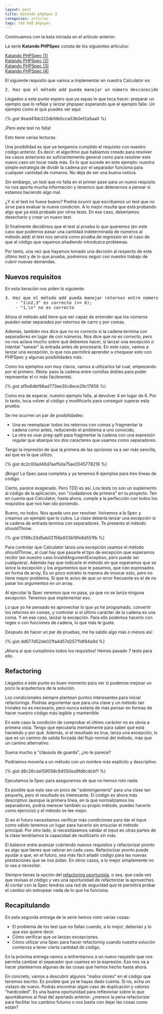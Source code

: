 ```yaml
---
layout: post
title: Katando phpSpec 2
categories: articles
tags: tdd bdd phpspec
---
```


Continuamos con la kata iniciada en el artículo anterior.

La serie **Katando PHPSpec** consta de los siguientes artículos:

[Katando PHPSpec (1)](/katando-phpspec-1.md)  
[Katando PHPSpec (2)](/katando-phpspec-2.md)  
[Katando PHPSpec (3)](/katando-phpspec-3.md)  
[Katando PHPSpec (4)](/katando-phpspec-4.md)

El siguiente requisito que vamos a implementar en nuestra Calculator es:

<pre>2. Haz que el método add pueda manejar un número desconocido de números.</pre>

Llegados a este punto espero que ya sepas lo que toca hacer: preparar un ejemplo que lo refleje y lanzar phpspec esperando que el ejemplo falle. Un ejemplo como el que puedes ver aquí:

{% gist 9ead41bb322dbfdb5cca53b0ef2a5aa0 %}

¡Pero este test no falla!

Esto tiene varias lecturas.

Una posibilidad es que ya tengamos cumplido el requisito con nuestro código anterior. Es decir: el algoritmo que habíamos creado para resolver los casos anteriores es suficientemente general como para resolver este nuevo caso sin tocar nada más. Es lo que sucede en este ejemplo: nuestra simple estrategia de dividir la cadena por el separador funciona para cualquier cantidad de números. No deja de ser una buena noticia.

Sin embargo, un test que no falla en el primer pase para un nuevo requisito no nos aporta mucha información y tenemos que detenernos a pensar si estamos haciendo algo mal.

¿Y si el test no fuese bueno? Podría ocurrir que escribamos un test que no sirve para evaluar la nueva condición. A lo mejor resulta que está probando algo que ya está probado por otros tests. En ese caso, deberíamos desecharlo y crear un nuevo test.

Si finalmente decidimos que el test sí prueba lo que queremos (en este caso que podemos pasar una cantidad indeterminada de números al método add) el test nos servirá como prueba de regresión en el caso de que el código que vayamos añadiendo introduzca problemas.

Por tanto, una vez que hayamos tomado una decisión al respecto de este último test y de lo que prueba, podremos seguir con nuestro trabajo de cubrir nuevas demandas.


## Nuevos requisitos


En esta iteración nos piden lo siguiente:

<pre>3. Haz que el método add pueda manejar retornos entre números en lugar de comas.
    - "1\n2,3" es correcto (== 6);
    - "1,\n" no es correcto</pre>

Ahora el método add tiene que ser capaz de entender que los números pueden estar separados por retornos de carro y por comas.

Además, también nos dice que no es correcto si la cadena termina con separadores en lugar de con números. Nos dice que no es correcto, pero no nos aclara mucho sobre qué debemos hacer, si lanzar una excepción o intentar "sanear" la entrada antes de procesarla. En este caso, vamos a lanzar una excepción, lo que nos permitirá aprender a chequear esto con PHPSpec y algunas posibilidades más.

Como los ejemplos son muy claros, vamos a utilizarlos tal cual, empezando por el primero. (Nota: paso la cadena entre comillas dobles para poder representar el cr más fácilmente).

{% gist af5e6dbf96ad773ee30c8ece29c17856 %}

Como era de esperar, nuestro ejemplo falla, al devolver 4 en lugar de 6. Por lo tanto, toca volver al código y modificarlo para conseguir superar esta prueba.

Se me ocurren un par de posibilidades:


* Una es reemplazar todos los retornos con comas y fragmentar la cadena como antes, reduciendo el problema a uno conocido.
* La otra es usar preg-split para fragmentar la cadena con una expresión regular que abarque los dos caracteres que usamos como separadores.


Tengo la impresión de que la primera de las opciones va a ser más sencilla, así que es la que utilizo.

{% gist dc2c00ad46d7aef5da75ae2045778216 %}

¡Bingo! La Spec pasa completa y ya tenemos 6 ejemplos para tres líneas de código.

Cierto, parece exagerado. Pero TDD es así. Los tests no son un suplemento al código de la aplicación, son "ciudadanos de primera" en tu proyecto. Ten en cuenta que Calculator, hasta ahora, cumple a la perfección con todos los requisitos que nos han ido poniendo.

Bueno, no todos. Nos queda uno por resolver. Volvemos a la Spec y creamos un ejemplo que lo cubra. La clase debería lanzar una excepción si la cadena de entrada termina con separadores. Te presento el método shouldThrow.

{% gist 0198c33d5ab02156a933b19fe8d551fb %}

Para controlar que Calculator lanza una excepción usamos el método shouldThrow., al cual hay que pasarle el tipo de excepción que esperamos recibir (en nuestro caso InvalidArgumentException, pero puede ser cualquiera). Además hay que indicarle el método en que esperamos que se lance la excepción y los argumentos que le pasamos, que irán expresados en forma de array. Es un poco extraño la manera de invocar esto, pero no tiene mayor problema. Sí que te aviso de que un error frecuente es el de no pasar los argumentos en un array.

Al ejecutar la Spec veremos que no pasa, ya que no se lanza ninguna excepción. Tenemos que implementar eso.

Lo que yo he pensado es aprovechar lo que ya he programado, convertir los retornos en comas, y controlar si el último carácter de la cadena es una coma. Y en ese caso, lanzar la excepción. Para ello podemos hacerlo con regex o con funciones de cadena, lo que más te guste.

Después de hacer un par de pruebas, me ha salido algo más o menos así:

{% gist dd677d52de021fa4d57d25711df84a9d %}

¡Ahora sí que cumplimos todos los requisitos! Hemos pasado 7 tests para ello.


## Refactoring


Llegados a este punto es buen momento para ver si podemos mejorar un poco la arquitectura de la solución.

Los condicionales siempre plantean puntos interesantes para iniciar refactorings. Podrías argumentar que para una clase y un método tan triviales no es necesario, pero nunca estaría de más pensar en formas de hacer nuestro código más legible y mantenible.

En este caso la condición de comprobar el último carácter no es obvia a primera vista. Tengo que ejecutarla mentalmente para saber qué está haciendo y por qué. Además, si el resultado es true, lanza una excepción, lo que es un camino de salida forzada del flujo normal del método, más que un camino alternativo.

Suena mucho a "cláusula de guarda", ¿no te parece?

Podríamos moverla a un método con un nombre más explícito y descriptivo.

{% gist d8c26cda159058c64550ea9fd6cdcbf1 %}

Ejecutamos la Spec para asegurarnos de que no hemos roto nada.

Es posible que esto sea un poco de "sobreingeniería" para una clase tan pequeña, pero el resultado es interesante. El código es ahora más descriptivo (aunque la primera línea, en la que normalizamos los separadores, podría merecer también su propio método, puedes hacerlo como ejercicio) y el método se lee mejor.

Si en el futuro necesitamos verificar más condiciones para dar el input como válido tenemos un lugar para hacerlo sin ensuciar el método principal. Por otro lado, si necesitásemos validar el input en otras partes de la clase tendríamos la capacidad de reutilizarlo sin más.

El balance entre avanzar cubriendo nuevos requisitos y refactorizar pronto es algo que tienes que valorar en cada caso. Refactorizar pronto puede ayudar a que, en el futuro, sea más fácil añadir código para las nuevas prestaciones que se nos pidan. En otros casos, a lo mejor simplemente no lo vas a necesitar.

Siempre tienes la opción del [refactoring oportunista](https://martinfowler.com/bliki/OpportunisticRefactoring.html), o sea, que cada vez que revisas el código y ves una oportunidad de refactorizar la aproveches. Al contar con la Spec tendrás una red de seguridad que te permitirá probar el cambio sin estropear nada de lo que ha funciona.


## Recapitulando


En esta segunda entrega de la serie hemos visto varias cosas:


* El problema de los test que no fallan cuando, a lo mejor, deberían y lo que eso quiere decir.
* Cómo verificar que se lanzan excepciones.
* Cómo utilizar una Spec para hacer refactoring cuando nuestra solución comienza a tener cierta cantidad de código.


En la próxima entrega vamos a enfrentarnos a un nuevo requisito que nos permita cambiar el separador que usamos en la expresión. Eso nos va a hacer plantearnos algunas de las cosas que hemos hecho hasta ahora.

En concreto, vamos a descubrir algunos "malos olores" en el código que tenemos escrito. Es posible que ya te hayas dado cuenta. Si no, echa un vistazo de nuevo. Podrás encontrar algún caso de duplicación y valores "hardcoded". Es una buena oportunidad para reflexionar sobre lo que apuntábamos al final del apartado anterior: ¿merece la pena refactorizar para facilitar los cambios futuros o nos basta con dejar las cosas como están?

 

 